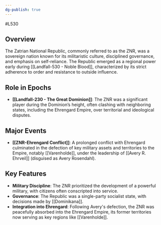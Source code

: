 ```yaml
---
dg-publish: true
---
```

#L530
## Overview

The Zatrian National Republic, commonly referred to as the ZNR, was a sovereign nation known for its militaristic culture, disciplined governance, and emphasis on self-reliance. The Republic emerged as a regional power early during [[Landfall-530 - Noble Blood]], characterized by its strict adherence to order and resistance to outside influence.

## Role in Epochs

- **[[Landfall-230 - The Great Dominion]]**: The ZNR was a significant player during the Dominion’s height, often clashing with neighboring states, including the Ehrengard Empire, over territorial and ideological disputes.

## Major Events

- **[[ZNR-Ehrengard Conflict]]**: A prolonged conflict with Ehrengard culminated in the defection of key military assets and territories to the Empire, notably [[Varenholde]], under the leadership of [[Avery R. Ehrveil]] (disguised as Avery Rosendahl).

## Key Features

- **Military Discipline**: The ZNR prioritized the development of a powerful military, with citizens often conscripted into service.
- **Governance**: The Republic was a single-party socialist state, with decisions made by [[Dominikana]].
- **Integration into Ehrengard**: Following Avery's defection, the ZNR was peacefully absorbed into the Ehrengard Empire, its former territories now serving as key regions like [[Varenholde]].